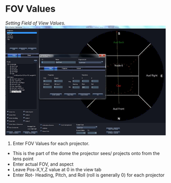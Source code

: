 # FOV Values

_Setting Field of View Values._
![](assets/setfov.png)

1.  Enter FOV Values for each projector.
  -  This is the part of the dome the projector sees/ projects onto from the lens point
  -  Enter actual FOV, and aspect
  -  Leave Pos-X,Y,Z value at 0 in the view tab
  -  Enter Rot- Heading, Pitch, and Roll (roll is generally 0) for each projector

